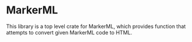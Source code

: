# MarkerML

This library is a top level crate for MarkerML,
which provides function that attempts to convert given MarkerML
code to HTML.
